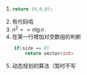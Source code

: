 1. ```c++
   return (0,0,0);
   ```
2. 有代码哈
3. $n^2 == n\lg{n}$
4. 在第一行增加对空数组的判断
```c++
	if(size == 0)
        return vector<int>
```
5. 动态规划的算法（暂时不写